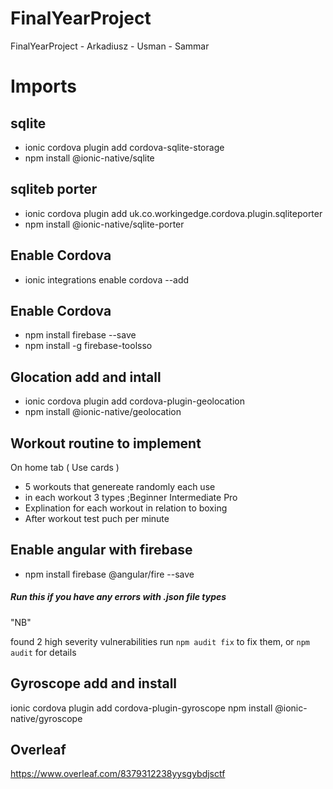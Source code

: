 # FinalYearProject
FinalYearProject - Arkadiusz - Usman - Sammar

# Imports 
## sqlite

* ionic cordova plugin add cordova-sqlite-storage
* npm install @ionic-native/sqlite

## sqliteb porter

* ionic cordova plugin add uk.co.workingedge.cordova.plugin.sqliteporter
* npm install @ionic-native/sqlite-porter

## Enable Cordova

* ionic integrations enable cordova --add

## Enable Cordova

* npm install firebase --save
* npm install -g firebase-toolsso

## Glocation add and intall

* ionic cordova plugin add cordova-plugin-geolocation
* npm install @ionic-native/geolocation


## Workout routine to implement

On home tab ( Use cards )
* 5 workouts that genereate randomly each use
* in each workout 3 types ;Beginner Intermediate Pro
* Explination for each workout in relation to boxing 
* After workout test puch per minute

## Enable angular with firebase
* npm install firebase @angular/fire --save


##### Run this if you have any errors with .json file types
"NB"

found 2 high severity vulnerabilities
  run `npm audit fix` to fix them, or `npm audit` for details

## Gyroscope add and install

ionic cordova plugin add cordova-plugin-gyroscope
npm install @ionic-native/gyroscope

## Overleaf

https://www.overleaf.com/8379312238yysgybdjsctf

